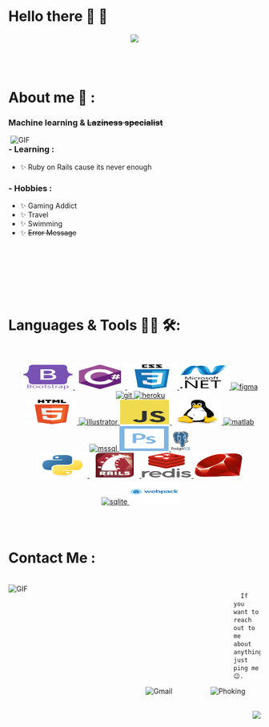 # Hello there 👋 👋 

<div align="center">
  <img src="https://user-images.githubusercontent.com/98591620/174611974-ed28777f-02da-4f43-a889-c4027b591384.gif"/>
</div>

</br>
</br>
</br>

# About me 💬 :

### Machine learning & ~~Laziness specialist~~

<img hight="300" width="500" alt="GIF" align="right" src="https://user-images.githubusercontent.com/98591620/174623192-5e99865d-0c46-4715-b485-d32be9c4582e.gif">

### - Learning :
- ✨ Ruby on Rails cause its never enough


### - Hobbies : 
- ✨ Gaming Addict
- ✨ Travel
- ✨ Swimming
- ✨ ~~Error Message~~

</br>
</br>
</br>
</br>
</br>
</br>



# Languages & Tools 👨‍💻 🛠:
</br>

<ul align="center">
  
  <a href="https://getbootstrap.com" target="_blank" rel="noreferrer"> <img src="https://raw.githubusercontent.com/devicons/devicon/master/icons/bootstrap/bootstrap-plain-wordmark.svg" alt="bootstrap" width="100" height="50"/> </a>
  <a href="https://www.w3schools.com/cs/" target="_blank" rel="noreferrer"> <img src="https://raw.githubusercontent.com/devicons/devicon/master/icons/csharp/csharp-original.svg" alt="csharp" width="100" height="50"/> </a>
  <a href="https://www.w3schools.com/css/" target="_blank" rel="noreferrer"> <img src="https://raw.githubusercontent.com/devicons/devicon/master/icons/css3/css3-original-wordmark.svg" alt="css3" width="100" height="50"/> </a>
  <a href="https://dotnet.microsoft.com/" target="_blank" rel="noreferrer"> <img src="https://raw.githubusercontent.com/devicons/devicon/master/icons/dot-net/dot-net-original-wordmark.svg" alt="dotnet" width="100" height="50"/> </a>
  <a href="https://www.figma.com/" target="_blank" rel="noreferrer"> <img src="https://www.vectorlogo.zone/logos/figma/figma-icon.svg" alt="figma" width="100" height="50"/> </a>
  <a href="https://git-scm.com/" target="_blank" rel="noreferrer"> <img src="https://www.vectorlogo.zone/logos/git-scm/git-scm-icon.svg" alt="git" width="100" height="50"/> </a>
  <a href="https://heroku.com" target="_blank" rel="noreferrer"> <img src="https://www.vectorlogo.zone/logos/heroku/heroku-icon.svg" alt="heroku" width="100" height="50"/> </a>
</br>
  <a href="https://www.w3.org/html/" target="_blank" rel="noreferrer"> <img src="https://raw.githubusercontent.com/devicons/devicon/master/icons/html5/html5-original-wordmark.svg" alt="html5" width="100" height="50"/> </a>
  <a href="https://www.adobe.com/in/products/illustrator.html" target="_blank" rel="noreferrer"> <img src="https://www.vectorlogo.zone/logos/adobe_illustrator/adobe_illustrator-icon.svg" alt="illustrator" width="100" height="50"/> </a>
  <a href="https://developer.mozilla.org/en-US/docs/Web/JavaScript" target="_blank" rel="noreferrer"> <img src="https://raw.githubusercontent.com/devicons/devicon/master/icons/javascript/javascript-original.svg" alt="javascript" width="100" height="50"/> </a> 
  <a href="https://www.linux.org/" target="_blank" rel="noreferrer"> <img src="https://raw.githubusercontent.com/devicons/devicon/master/icons/linux/linux-original.svg" alt="linux" width="100" height="50"/> </a>
  <a href="https://www.mathworks.com/" target="_blank" rel="noreferrer"> <img src="https://upload.wikimedia.org/wikipedia/commons/2/21/Matlab_Logo.png" alt="matlab" width="100" height="50"/> </a>
</br>
  <a href="https://www.microsoft.com/en-us/sql-server" target="_blank" rel="noreferrer"> <img src="https://www.svgrepo.com/show/303229/microsoft-sql-server-logo.svg" alt="mssql" width="100" height="50"/> </a>
  <a href="https://www.photoshop.com/en" target="_blank" rel="noreferrer"> <img src="https://raw.githubusercontent.com/devicons/devicon/master/icons/photoshop/photoshop-line.svg" alt="photoshop" width="100" height="50"/> </a>
  <a href="https://www.postgresql.org" target="_blank" rel="noreferrer"> <img src="https://raw.githubusercontent.com/devicons/devicon/master/icons/postgresql/postgresql-original-wordmark.svg" alt="postgresql" width="40" height="40"/> </a>
</br>
  <a href="https://www.python.org" target="_blank" rel="noreferrer"> <img src="https://raw.githubusercontent.com/devicons/devicon/master/icons/python/python-original.svg" alt="python" width="100" height="50"/> </a>
  <a href="https://rubyonrails.org" target="_blank" rel="noreferrer"> <img src="https://raw.githubusercontent.com/devicons/devicon/master/icons/rails/rails-original-wordmark.svg" alt="rails" width="100" height="50"/> </a>
  <a href="https://redis.io" target="_blank" rel="noreferrer"> <img src="https://raw.githubusercontent.com/devicons/devicon/master/icons/redis/redis-original-wordmark.svg" alt="redis" width="100" height="50"/> </a>
  <a href="https://www.ruby-lang.org/en/" target="_blank" rel="noreferrer"> <img src="https://raw.githubusercontent.com/devicons/devicon/master/icons/ruby/ruby-original.svg" alt="ruby" width="100" height="50"/> </a>
</br>
  <a href="https://www.sqlite.org/" target="_blank" rel="noreferrer"> <img src="https://www.vectorlogo.zone/logos/sqlite/sqlite-icon.svg" alt="sqlite" width="40" height="40"/> </a>
  <a href="https://webpack.js.org" target="_blank" rel="noreferrer"> <img src="https://raw.githubusercontent.com/devicons/devicon/d00d0969292a6569d45b06d3f350f463a0107b0d/icons/webpack/webpack-original-wordmark.svg" alt="webpack" width="100" height="50"/> </a>  
</ul>

</br>
</br>

# Contact Me :

<p>
  </br>
  
   <img hight="320" width="450" align="left" alt="GIF" src="https://user-images.githubusercontent.com/98591620/174634613-5df2c5c5-aca7-44be-bc90-5016c1568a80.gif">

      If you want to reach out to me about anything, just ping me 😉.
     
  <a href="www.linkedin.com/in/kévin-hang-phoking-hangsome" target="blank"><img align="right" src="https://raw.githubusercontent.com/rahuldkjain/github-profile-readme-generator/master/src/images/icons/Social/linked-in-alt.svg" alt="Phoking" hight="50" width="100" /></a>
  <a href="mailto:Herezy2006@gmail.com">
  <img align="right" alt="Gmail" width="130" hight="100" src="https://user-images.githubusercontent.com/98591620/174640860-82195bd8-8bdc-4c28-96d1-b6081cd9857c.svg" />
  </a>

</br>
</br>
 
  <p align="right" >  
    <a href="https://github.com/Haloriginee/github-readme-stats"> <img  src="https://github-readme-stats.vercel.app/api?username=Haloriginee&&show_icons=true&theme=radical"/></a>
  </p>
 
</p>

